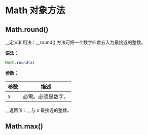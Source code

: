 # Math 对象方法

## Math.round() 

__定义和用法：__round() 方法可把一个数字四舍五入为最接近的整数。

__语法：__

```js
Math.round(x)
```

__参数：__

|参数 | 描述|
|-----|-----|
|x |必需。必须是数字。|

__返回值：__与 x 最接近的整数。

## Math.max()



